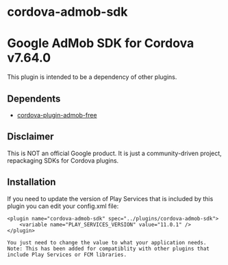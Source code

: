 # cordova-admob-sdk

# Google AdMob SDK for Cordova v7.64.0

This plugin is intended to be a dependency of other plugins.

## Dependents

* [cordova-plugin-admob-free](https://www.npmjs.com/package/cordova-plugin-admob-free)

## Disclaimer

This is NOT an official Google product. It is just a community-driven project,
repackaging SDKs for Cordova plugins.

## Installation

If you need to update the version of Play Services that is included by this
plugin you can edit your config.xml file:

```
<plugin name="cordova-admob-sdk" spec="../plugins/cordova-admob-sdk">
    <variable name="PLAY_SERVICES_VERSION" value="11.0.1" />
</plugin>

You just need to change the value to what your application needs. Note: This has been added for compatiblity with other plugins that include Play Services or FCM libraries.
```
